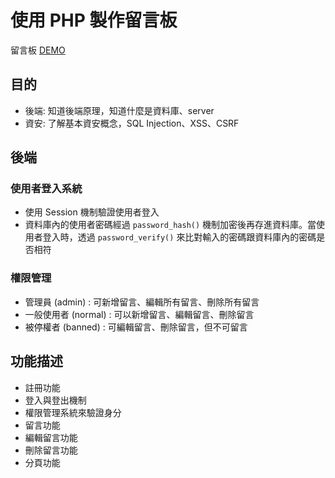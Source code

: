 # 使用 PHP 製作留言板

 留言板 [DEMO](http://mentor-program.co/mtr04group4/bryan9411/week11/hw1/index.php)

## 目的

* 後端: 知道後端原理，知道什麼是資料庫、server
* 資安: 了解基本資安概念，SQL Injection、XSS、CSRF

## 後端
### 使用者登入系統
* 使用 Session 機制驗證使用者登入
* 資料庫內的使用者密碼經過 `password_hash()` 機制加密後再存進資料庫。當使用者登入時，透過 `password_verify()` 來比對輸入的密碼跟資料庫內的密碼是否相符

### 權限管理
* 管理員 (admin) : 可新增留言、編輯所有留言、刪除所有留言
* 一般使用者 (normal) : 可以新增留言、編輯留言、刪除留言
* 被停權者 (banned) : 可編輯留言、刪除留言，但不可留言

## 功能描述

* 註冊功能
* 登入與登出機制
* 權限管理系統來驗證身分
* 留言功能
* 編輯留言功能
* 刪除留言功能
* 分頁功能
